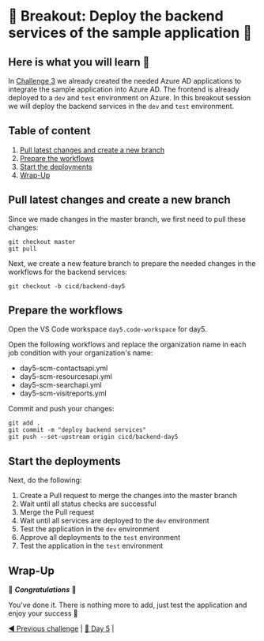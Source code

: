 # 💎 Breakout: Deploy the backend services of the sample application 💎

## Here is what you will learn 🎯

In [Challenge 3](./03-challenge.md) we already created the needed Azure AD applications to integrate the sample application into Azure AD. 
The frontend is already deployed to a `dev` and `test` environment on Azure. In this breakout session we will deploy the backend services in the `dev` and `test` environment.

## Table of content 

1. [Pull latest changes and create a new branch](#pull-latest-changes-and-create-a-new-branch)
2. [Prepare the workflows](#prepare-the-workflows)
3. [Start the deployments](#start-the-deployments)
4. [Wrap-Up](#wrap-up)

## Pull latest changes and create a new branch

Since we made changes in the master branch, we first need to pull these changes:

```Shell
git checkout master
git pull
```

Next, we create a new feature branch to prepare the needed changes in the workflows for the backend services:

```Shell
git checkout -b cicd/backend-day5
```

## Prepare the workflows

Open the VS Code workspace `day5.code-workspace` for day5. 

Open the following workflows and replace the organization name in
each job condition with your organization's name:

- day5-scm-contactsapi.yml
- day5-scm-resourcesapi.yml
- day5-scm-searchapi.yml
- day5-scm-visitreports.yml

Commit and push your changes:

```Shell
git add .
git commit -m "deploy backend services"
git push --set-upstream origin cicd/backend-day5
```

## Start the deployments

Next, do the following:

1. Create a Pull request to merge the changes into the master branch
2. Wait until all status checks are successful
3. Merge the Pull request
4. Wait until all services are deployed to the `dev` environment
5. Test the application in the `dev` environment
6. Approve all deployments to the `test` environment
7. Test the application in the `test` environment

## Wrap-Up

🎉 **_Congratulations_** 🎉

You've done it. There is nothing more to add, just test the application and enjoy your success 🥳

[◀ Previous challenge](./challenge-3.md) | [🔼 Day 5](../README.md) |

